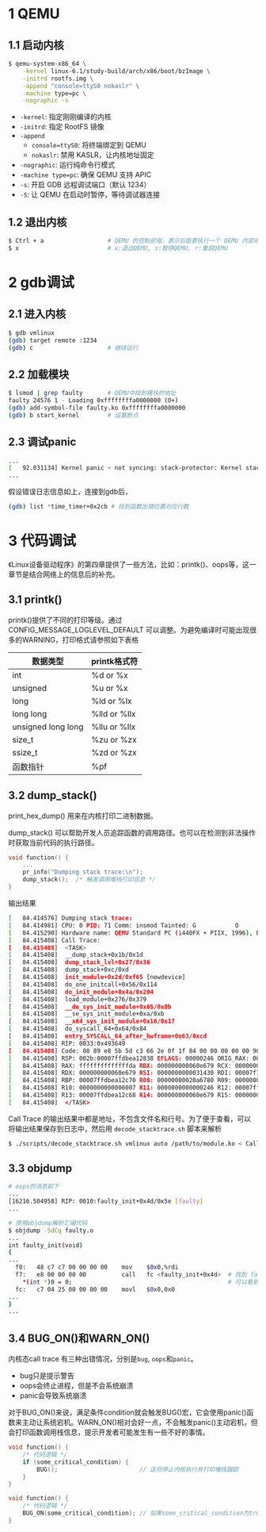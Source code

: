 # 1 QEMU

## 1.1 启动内核

```bash
$ qemu-system-x86_64 \
    -kernel linux-6.1/study-build/arch/x86/boot/bzImage \
    -initrd rootfs.img \
    -append "console=ttyS0 nokaslr" \
    -machine type=pc \
    -nographic -s
```

- `-kernel`: 指定刚刚编译的内核
- `-initrd`: 指定 RootFS 镜像
- `-append` 
    - `console=ttyS0`: 将终端绑定到 QEMU
    - `nokaslr`: 禁用 KASLR，让内核地址固定
- `-nographic`: 运行纯命令行模式
- `-machine type=pc`: 确保 QEMU 支持 APIC
- `-s`: 开启 GDB 远程调试端口（默认 1234）
- `-S`: 让 QEMU 在启动时暂停，等待调试器连接

## 1.2 退出内核

```bash
$ Ctrl + a                  # QEMU 的控制前缀，表示后面要执行一个 QEMU 内部命令
$ x                         # x:退出QEMU, s:暂停QEMU, r:重启QEMU
```

# 2 gdb调试

## 2.1 进入内核

```bash
$ gdb vmlinux
(gdb) target remote :1234
(gdb) c                     # 继续运行
```

## 2.2 加载模块

```bash
$ lsmod | grep faulty       # QEMU中找到模块的地址
faulty 24576 1 - Loading 0xffffffffa0000000 (O+)
(gdb) add-symbol-file faulty.ko 0xffffffffa0000000
(gdb) b start_kernel        # 设置断点
```

## 2.3 调试panic

```bash
...
[   92.031134] Kernel panic - not syncing: stack-protector: Kernel stack is corrupted in: time_timer+0x2cb/0x2db [time]
...
```

假设错误日志信息如上，连接到gdb后，

```bash
(gdb) list *time_timer+0x2cb # 找到函数出错位置对应行数
```

# 3 代码调试

《Linux设备驱动程序》的第四章提供了一些方法，比如：printk()、oops等，这一章节是结合网络上的信息后的补充。

## 3.1 printk()

printk()提供了不同的打印等级。通过 CONFIG_MESSAGE_LOGLEVEL_DEFAULT 可以调整。为避免编译时可能出现很多的WARNING，打印格式请参照如下表格

| 数据类型           | printk格式符 |
| ------------------ | ------------ |
| int                | %d or %x     |
| unsigned           | %u or %x     |
| long               | %ld or %lx   |
| long long          | %lld or %llx |
| unsigned long long | %llu or %llx |
| size_t             | %zu or %zx   |
| ssize_t            | %zd or %zx   |
| 函数指针           | %pf          |

## 3.2 dump_stack()

print_hex_dump() 用来在内核打印二进制数据。

dump_stack() 可以帮助开发人员追踪函数的调用路径。也可以在检测到非法操作时获取当前代码的执行路径。

```c
void function() {
    ...
    pr_info("Dumping stack trace:\n");
    dump_stack();  /* 触发调用堆栈打印信息 */
}
```

输出结果

```bash
[   84.414576] Dumping stack trace:
[   84.414981] CPU: 0 PID: 71 Comm: insmod Tainted: G           O       6.1.0-gc5afa2fceb70-dirty #1
[   84.415290] Hardware name: QEMU Standard PC (i440FX + PIIX, 1996), BIOS 1.16.2-debian-1.16.2-1 04/01/2014
[   84.415408] Call Trace:
[   84.415408]  <TASK>
[   84.415408]  __dump_stack+0x1b/0x1d
[   84.415408]  dump_stack_lvl+0x27/0x36
[   84.415408]  dump_stack+0xc/0xd
[   84.415408]  init_module+0x2d/0xf65 [newdevice]
[   84.415408]  do_one_initcall+0x56/0x114
[   84.415408]  do_init_module+0x4a/0x204
[   84.415408]  load_module+0x276/0x379
[   84.415408]  __do_sys_init_module+0x65/0x8b
[   84.415408]  __se_sys_init_module+0xa/0xb
[   84.415408]  __x64_sys_init_module+0x16/0x17
[   84.415408]  do_syscall_64+0x64/0x84
[   84.415408]  entry_SYSCALL_64_after_hwframe+0x63/0xcd
[   84.415408] RIP: 0033:0x493649
[   84.415408] Code: 08 89 e8 5b 5d c3 66 2e 0f 1f 84 00 00 00 00 00 90 48 89 f8 48 89 f7 48 89 d6 48 89 ca 4d 89 c2 4d 89 c8 4c 8b 4c 24 08 0f 05 <48> 3d 01 f0 ff ff 73 01 c3 48 c7 c1 e0 ff ff ff f7 d8 64 89 01 48
[   84.415408] RSP: 002b:00007ffdbea12838 EFLAGS: 00000246 ORIG_RAX: 00000000000000af
[   84.415408] RAX: ffffffffffffffda RBX: 000000000060e679 RCX: 0000000000493649
[   84.415408] RDX: 000000000060e679 RSI: 0000000000031430 RDI: 00007f7b1fb91010
[   84.415408] RBP: 00007ffdbea12c70 R08: 00000000020a6780 R09: 0000000000031430
[   84.415408] R10: 0000000000000007 R11: 0000000000000246 R12: 00007ffdbea12c78
[   84.415408] R13: 00007ffdbea12c68 R14: 000000000060e679 R15: 0000000000000001
[   84.415408]  </TASK>
```

Call Trace 的输出结果中都是地址，不包含文件名和行号。为了便于查看，可以将输出结果保存到日志中，然后用 `decode_stacktrace.sh` 脚本来解析

```bash
$ ./scripts/decode_stacktrace.sh vmlinux auto /path/to/module.ko < CallTrace.txt
```

## 3.3 objdump

```bash
# oops的消息如下
...
[16216.504958] RIP: 0010:faulty_init+0x4d/0x5e [faulty]
...

# 使用objdump解析汇编代码
$ objdump -SdCg faulty.o 
...
int faulty_init(void)
{
...
  f0:   48 c7 c7 00 00 00 00    mov    $0x0,%rdi
  f7:   e8 00 00 00 00          call   fc <faulty_init+0x4d>  # 找到 faulty_init+0x4d 位置
    *(int *)0 = 0;                                            # 可以看到对空指针赋值
  fc:   c7 04 25 00 00 00 00    movl   $0x0,0x0
...
}
...
```

## 3.4 BUG_ON()和WARN_ON()

内核态call trace 有三种出错情况，分别是`bug`, `oops`和`panic`。

- bug只是提示警告
- oops会终止进程，但是不会系统崩溃
- panic会导致系统崩溃

对于BUG_ON()来说，满足条件condition就会触发BUG()宏，它会使用panic()函数来主动让系统宕机。WARN_ON()相对会好一点，不会触发panic()主动宕机，但会打印函数调用栈信息，提示开发者可能发生有一些不好的事情。

```c
void function() {
    /* 代码逻辑 */
    if (some_critical_condition) {
        BUG();                       // 这将停止内核执行并打印堆栈跟踪
    }
}

void function() {
    /* 代码逻辑 */
    BUG_ON(some_critical_condition); // 如果some_critical_condition为true，则触发BUG
}
```

